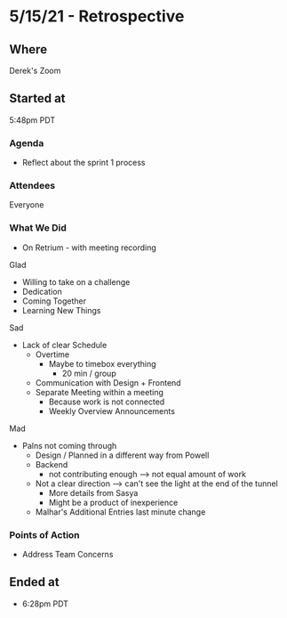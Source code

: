 # 5/15/21 - Retrospective

## Where
Derek's Zoom

## Started at
5:48pm PDT

### Agenda
- Reflect about the sprint 1 process

### Attendees
Everyone

### What We Did
- On Retrium - with meeting recording

Glad
- Willing to take on a challenge
- Dedication
- Coming Together
- Learning New Things

Sad
- Lack of clear Schedule
  - Overtime
    - Maybe to timebox everything
      - 20 min / group
  - Communication with Design + Frontend
  - Separate Meeting within a meeting
    - Because work is not connected
    - Weekly Overview Announcements
  
Mad
- Palns not coming through
  - Design / Planned in a different way from Powell
  - Backend
    - not contributing enough --> not equal amount of work
  - Not a clear direction --> can't see the light at the end of the tunnel
    - More details from Sasya
    - Might be a product of inexperience
  - Malhar's Additional Entries last minute change

### Points of Action
- Address Team Concerns

## Ended at
- 6:28pm PDT